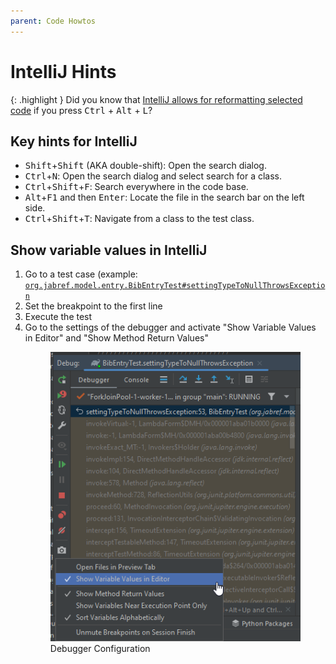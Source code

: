 ```yaml
---
parent: Code Howtos
---
```


# IntelliJ Hints

{: .highlight }
Did you know that [IntelliJ allows for reformatting selected code](https://www.jetbrains.com/help/idea/reformat-and-rearrange-code.html#reformat\_code) if you press <kbd>Ctrl</kbd> + <kbd>Alt</kbd> + <kbd>L</kbd>?

## Key hints for IntelliJ

* <kbd>Shift</kbd>+<kbd>Shift</kbd> (AKA double-shift): Open the search dialog.
* <kbd>Ctrl</kbd>+<kbd>N</kbd>: Open the search dialog and select search for a class.
* <kbd>Ctrl</kbd>+<kbd>Shift</kbd>+<kbd>F</kbd>: Search everywhere in the code base.
* <kbd>Alt</kbd>+<kbd>F1</kbd> and then <kbd>Enter</kbd>: Locate the file in the search bar on the left side.
* <kbd>Ctrl</kbd>+<kbd>Shift</kbd>+<kbd>T</kbd>: Navigate from a class to the test class.

## Show variable values in IntelliJ

1. Go to a test case (example: [`org.jabref.model.entry.BibEntryTest#settingTypeToNullThrowsException`](https://github.com/JabRef/jabref/blob/main/src/test/java/org/jabref/model/entry/BibEntryTest.java#L52-L52)
2. Set the breakpoint to the first line
3. Execute the test
4. Go to the settings of the debugger and activate "Show Variable Values in Editor" and "Show Method Return Values"
   <figure>
     <img src="intellij-debugger-configuration.png" alt="Debugger Configuration">
     <figcaption>Debugger Configuration</figcaption>
   </figure>

<!-- markdownlint-disable-file MD033 -->
